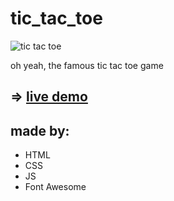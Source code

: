 # tic_tac_toe
![tic tac toe](https://media2.giphy.com/media/xTk9ZG1UH3tI5YKoXC/giphy.gif?cid=ecf05e477041oy9ypszpl1x949y88faj8b04rijq4aa6sdb3&rid=giphy.gif&ct=g)

oh yeah, the famous tic tac toe game

## => [live demo](https://issam-hub.github.io/tic_tac_toee/)

## made by:
* HTML
* CSS
* JS
* Font Awesome 

